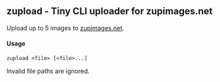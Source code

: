 ## zupload - Tiny CLI uploader for zupimages.net 
Upload up to 5 images to [zupimages.net](https://www.zupimages.net).

#### Usage
```zupload <file> [<file>...]```

Invalid file paths are ignored.<br>


